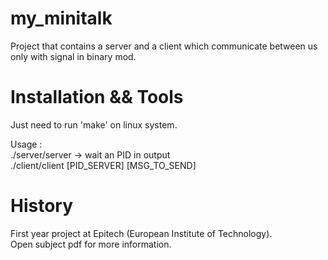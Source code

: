 # my_minitalk
Project that contains a server and a client which communicate between us only with signal in binary mod.

# Installation && Tools
Just need to run 'make' on linux system.

Usage :</br>
./server/server -> wait an PID in output</br>
./client/client [PID_SERVER] [MSG_TO_SEND]

# History
First year project at Epitech (European Institute of Technology).</br>
Open subject pdf for more information.
